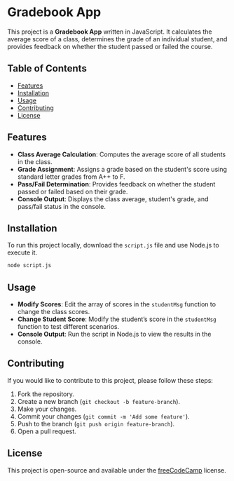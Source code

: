 # Gradebook App

This project is a **Gradebook App** written in JavaScript. It calculates the average score of a class, determines the grade of an individual student, and provides feedback on whether the student passed or failed the course.

## Table of Contents

- [Features](#features)
- [Installation](#installation)
- [Usage](#usage)
- [Contributing](#contributing)
- [License](#license)

## Features

- **Class Average Calculation**: Computes the average score of all students in the class.
- **Grade Assignment**: Assigns a grade based on the student's score using standard letter grades from A++ to F.
- **Pass/Fail Determination**: Provides feedback on whether the student passed or failed based on their grade.
- **Console Output**: Displays the class average, student's grade, and pass/fail status in the console.

## Installation

To run this project locally, download the `script.js` file and use Node.js to execute it.

```bash
node script.js
```

## Usage

- **Modify Scores**: Edit the array of scores in the `studentMsg` function to change the class scores.
- **Change Student Score**: Modify the student’s score in the `studentMsg` function to test different scenarios.
- **Console Output**: Run the script in Node.js to view the results in the console.

## Contributing

If you would like to contribute to this project, please follow these steps:

1. Fork the repository.
2. Create a new branch (`git checkout -b feature-branch`).
3. Make your changes.
4. Commit your changes (`git commit -m 'Add some feature'`).
5. Push to the branch (`git push origin feature-branch`).
6. Open a pull request.

## License

This project is open-source and available under the [freeCodeCamp](https://www.freecodecamp.org) license.
